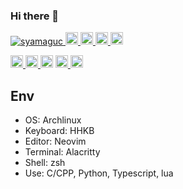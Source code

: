 ### Hi there 👋

<!--
**syamaguc/syamaguc** is a ✨ _special_ ✨ repository because its `README.md` (this file) appears on your GitHub profile.

Here are some ideas to get you started:

- 🔭 I’m currently working on ...
- 🌱 I’m currently learning ...
- 👯 I’m looking to collaborate on ...
- 🤔 I’m looking for help with ...
- 💬 Ask me about ...
- 📫 How to reach me: ...
- 😄 Pronouns: ...
- ⚡ Fun fact: ...
-->

<p align="left">
  <a href="https://github.com/syamaguc/">
    <img src="https://komarev.com/ghpvc/?username=syamaguc" alt="syamaguc" />
  </a>
  <a href="http://twitter.com/syamaguc">
    <img height="20" src="https://img.shields.io/twitter/follow/syamaguc?label=Twitter&logo=twitter&style=flat" />
  </a>
  <a href="https://github.com/syamaguc">
    <img height="20" src="https://img.shields.io/github/followers/syamaguc?label=follow&logo=github&style=flat" />
  </a>
  <a href="https://www.reddit.com/user/syamaguc">
    <img height="20" src="https://img.shields.io/reddit/user-karma/combined/syamaguc?label=Reddit&logo=reddit&style=flat" />
  </a>
  <a href="https://stackoverflow.com/users/13434587/syamaguc">
    <img height="20" src="https://img.shields.io/stackexchange/stackoverflow/r/13434587?label=StackOverflow&logo=stack-overflow&style=flat" />
  </a>
</p>

<p align="left">
  <a href="https://zenn.dev/syamaguc">
    <img height="20" src="https://zenn.badge.nikaera.com/s/syamaguc/likes" />
  </a>
  <a href="https://zenn.dev/syamaguc">
    <img height="20" src="https://zenn.badge.nikaera.com/s/syamaguc/followers" />
  </a
  <a href="https://zenn.dev/syamaguc">
    <img height="20" src="https://zenn.badge.nikaera.com/s/syamaguc/articles" />
  </a>
  <a href="http://qiita.com/syamaguc">
    <img height="20" src="https://qiita-badge.apiapi.app/s/syamaguc/contributions.svg" />
  </a>
  <a href="http://qiita.com/syamaguc">
    <img height="20" src="https://qiita-badge.apiapi.app/s/syamaguc/posts.svg" />
  </a>
</p>

## Env
- OS: Archlinux
- Keyboard: HHKB
- Editor: Neovim
- Terminal: Alacritty
- Shell: zsh
- Use: C/CPP, Python, Typescript, lua
